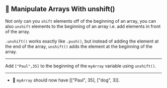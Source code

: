 🚀 Manipulate Arrays With unshift()
-----------------------------------

Not only can you `shift` elements off of the beginning of an array, you can also `unshift` elements to the beginning of an array i.e. add elements in front of the array.

`.unshift()` works exactly like `.push()`, but instead of adding the element at the end of the array, `unshift()` adds the element at the beginning of the array.

* * *

Add `["Paul",35]` to the beginning of the `myArray` variable using `unshift()`.

* * *

*   🧪 `myArray` should now have \[\["Paul", 35\], \["dog", 3\]\].